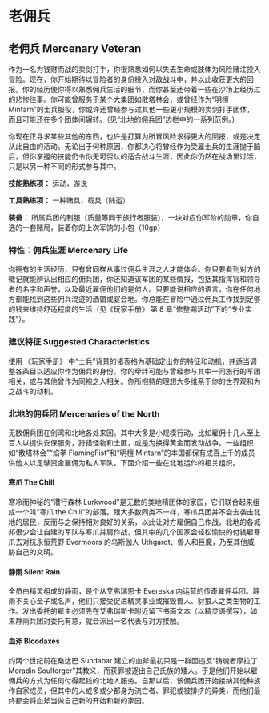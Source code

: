 # 老佣兵

## **老佣兵 Mercenary Veteran**

作为一名为钱财而战的卖剑打手，你很熟悉如何以失去生命或肢体为风险赌注投入冒险。现在，你开始期待以冒险者的身份投入对敌战斗中，并以此收获更大的回报。你的经历使你得以熟悉佣兵生活的细节，而你甚至还带着一些在沙场上经历过的悲惨往事。你可能曾服务于某个大集团如散塔林会，或曾经作为“明檀 Mintarn”的士兵服役，你或许还曾经参与过其他一些更小规模的卖剑打手团体，而且可能还在多个团体间辗转。（见“北地的佣兵团”边栏中的一系列范例。）

你现在正寻求某些其他的东西，也许是打算为所冒风险求得更大的回报，或是决定从此自由的活动。无论出于何种原因，你都决心将曾经作为受雇士兵的生涯抛于脑后，但你掌握的技能仍令你无可否认的适合战斗生涯，因此你仍然在战场里过活，只是以另一种不同的形式参与其中。

**技能熟练项：**  运动，游说

**工具熟练项：**  一种赌具，载具（陆运）

**装备：**  所属兵团的制服（质量等同于旅行者服装），一块对应你军阶的勋章，你自选的一套赌局，装着你的上次军饷的小包（10gp）

### 特性：佣兵生涯 Mercenary Life

你拥有的生活经历，只有曾同样从事过佣兵生涯之人才能体会。你只要看到对方的徽记就能辨认出相应的佣兵团，你还知道该军团的某些情报，包括其指挥官和领导者的名字和声誉，以及最近雇佣他们的是何人。只要能说相应的语言，你在任何地方都能找到这些佣兵混迹的酒馆或宴会地。你总能在冒险中通过佣兵工作找到足够的钱来维持舒适程度的生活（见《玩家手册》 第 8 章“修整期活动”下的“专业实践”）。

### 建议特征 Suggested Characteristics

使用 《玩家手册》 中“士兵”背景的诸表格为基础定出你的特征和动机，并适当调整各条目以适应你作为佣兵的身份。你的牵绊可能与曾经参与其中一同旅行的军团相关，或与其他曾作为同袍之人相关。你所抱持的理想大多维系于你的世界观和为之战斗的动机。

### 北地的佣兵团 Mercenaries of the North

无数佣兵团在剑湾和北地各处来回。其中大多是小规模行动，比如雇佣十几人至上百人以提供安保服务，狩猎怪物和土匪，或是为换得黄金而发动战争。一些组织如“散塔林会”“焰拳 FlamingFist”和“明檀 Mintarn”的本国都保有成百上千的成员供他人以足够资金雇佣为私人军队。下面介绍一些在北地运作的相关组织。

#### 寒爪 The Chill 

寒冷而神秘的“潜行森林 Lurkwood”是无数的类地精团体的家园，它们联合起来组成一个叫“寒爪 the Chill”的部落。跟大多数同类不一样，寒爪兵团并不会去袭击北地的居民，反而与之保持相对良好的关系，以此让对方雇佣自己作战。北地的各城邦很少会让自建的军队与寒爪并肩作战，但其中的几个国家会轻松愉快的付钱雇寒爪去对抗永恒荒野 Evermoors 的乌斯伽人 Uthgardt、兽人和巨魔，乃至其他威胁自己的文明。

#### 静雨 Silent Rain 

全员由精灵组成的静雨，是个从艾弗瑞思卡 Evereska 内运营的传奇雇佣兵团。静雨不关心金子或名声，他们只接受促进精灵事业或摧毁兽人、豺狼人之类生物的工作。发出委托的雇主必须先在艾弗瑞斯卡附近留下书面文本（以精灵语撰写），如果静雨兵团对委托有意，就会派出一名代表与对方接触。

#### 血斧 Bloodaxes 

约两个世纪前在桑达巴 Sundabar 建立的血斧最初只是一群因违反“铸魂者摩拉丁 Moradin Soulforger”其教义，而获罪被逐出自己氏族的矮人。于是他们开始以雇佣兵的方式为任何付得起钱的北地人服务。自那以后，该佣兵团开始接纳其他种族作自家成员，但其中的人或多或少都身为流亡者、罪犯或被排挤的异类，而他们最终都会将血斧当做自己新的开始和新的家园。
